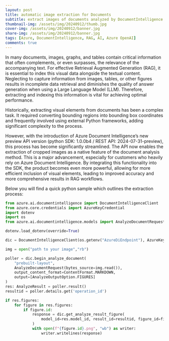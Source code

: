 ```yaml
---
layout: post
title: automatic image extraction for Documents
subtitle: extract images of documents analyzed by DocumentIntelligence 
thumbnail-img: /assets/img/20240912/thumb.jpg
cover-img: /assets/img/20240912/banner.jpg
share-img: /assets/img/20240912/banner.jpg
tags: [Azure, DocumentIntelligence, RAG, AI, Azure OpenAI]
comments: true
---
```


In many documents, images, graphs, and tables contain critical information that often complements, or even surpasses, the relevance of the accompanying text. For effective Retrieval Augmented Generation (RAG), it is essential to index this visual data alongside the textual content. Neglecting to capture information from images, tables, or other figures results in incomplete data retrieval and diminishes the quality of answer generation when using a Large Language Model (LLM). Therefore, extracting and indexing this information is vital for achieving optimal performance.

Historically, extracting visual elements from documents has been a complex task. It required converting bounding regions into bounding box coordinates and frequently involved using external Python frameworks, adding significant complexity to the process.

However, with the introduction of Azure Document Intelligence’s new preview API version (python SDK: 1.0.0b4 / REST API: 2024-07-31-preview), this process has become significantly streamlined. The API now enables the extraction of cropped images as a native feature of the document analysis method. This is a major advancement, especially for customers who heavily rely on Azure Document Intelligence. By integrating this functionality into the SDK, the product becomes even more powerful, allowing for more efficient inclusion of visual elements, leading to improved accuracy and more comprehensive results in RAG workflows.

Below you will find a quick python sample which outlines the extraction process:

```python
from azure.ai.documentintelligence import DocumentIntelligenceClient
from azure.core.credentials import AzureKeyCredential
import dotenv
import os
from azure.ai.documentintelligence.models import AnalyzeDocumentRequest, ContentFormat, AnalyzeOutputOption,AnalyzeResult

dotenv.load_dotenv(override=True)

dic = DocumentIntelligenceClient(os.getenv("AzureDiEndpoint"), AzureKeyCredential(os.getenv("AzureDiKey")))

img = open("path to your image","rb")

poller = dic.begin_analyze_document(
    "prebuilt-layout",
    AnalyzeDocumentRequest(bytes_source=img.read()),
    output_content_format=ContentFormat.MARKDOWN,
    output=[AnalyzeOutputOption.FIGURES]
)
res: AnalyzeResult = poller.result()
resultid = poller.details.get('operation_id')

if res.figures:
    for figure in res.figures:
        if figure.id:
            response = dic.get_analyze_result_figure(
                model_id=res.model_id, result_id=resultid, figure_id=figure.id
            )
            with open(f"{figure.id}.png", "wb") as writer:
                writer.writelines(response)

```